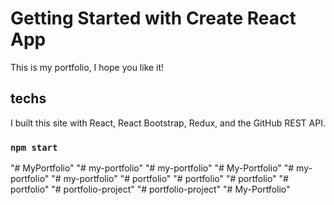 # Getting Started with Create React App

This is my portfolio, I hope you like it!

## techs

I built this site with React, React Bootstrap, Redux, and the GitHub REST API.

### `npm start`

"# MyPortfolio" 
"# my-portfolio" 
"# my-portfolio" 
"# My-Portfolio" 
"# my-portfolio" 
"# my-portfolio" 
"# portfolio" 
"# portfolio" 
"# portfolio" 
"# portfolio" 
"# portfolio-project" 
"# portfolio-project" 
"# My-Portfolio" 

